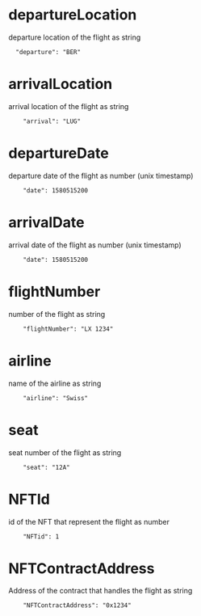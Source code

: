 # departureLocation
departure location of the flight as string
```
  "departure": "BER"
```

# arrivalLocation
arrival location of the flight as string
```
    "arrival": "LUG"
```

# departureDate
departure date of the flight as number (unix timestamp)
```
    "date": 1580515200
```

# arrivalDate
arrival date of the flight as number (unix timestamp)
```
    "date": 1580515200
```

# flightNumber
number of the flight as string
```
    "flightNumber": "LX 1234"
```

# airline
name of the airline as string
```
    "airline": "Swiss"
```

# seat
seat number of the flight as string
```
    "seat": "12A"
```

# NFTId
id of the NFT that represent the flight as number
```
    "NFTid": 1
```

# NFTContractAddress
Address of the contract that handles the flight as string
```
    "NFTContractAddress": "0x1234"
```
